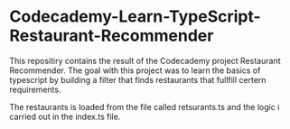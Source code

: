 # Codecademy-Learn-TypeScript-Restaurant-Recommender

This repositiry contains the result of the Codecademy project Restaurant Recommender.
The goal with this project was to learn the basics of typescript by building a filter
that finds restaurants that fullfill certern requirements.

The restaurants is loaded from the file called retsurants.ts and the logic i carried out in the index.ts file.
